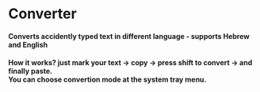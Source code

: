 # Converter
<h4> Converts accidently typed text in different language - supports Hebrew and English <h4/>
  How it works?
  just mark your text -> copy -> press shift to convert -> and finally paste. 
  </br>
  You can choose convertion mode at the system tray menu.
